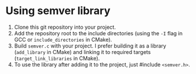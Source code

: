 # Using semver library

1. Clone this git repository into your project.
2. Add the repository root to the include directories (using the `-I` flag in GCC or `include_directories` in CMake).
3. Build `semver.c` with your project. I prefer building it as a library (`add_library` in CMake) and linking it to required targets (`target_link_libraries` in CMake).
4. To use the library after adding it to the project, just #include `<semver.h>`.